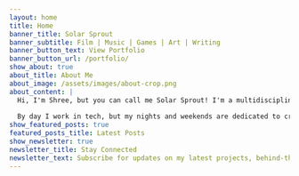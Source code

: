 ```yaml
---
layout: home
title: Home
banner_title: Solar Sprout
banner_subtitle: Film | Music | Games | Art | Writing
banner_button_text: View Portfolio
banner_button_url: /portfolio/
show_about: true
about_title: About Me
about_image: /assets/images/about-crop.png
about_content: |
  Hi, I'm Shree, but you can call me Solar Sprout! I'm a multidisciplinary artist exploring the intersections of filmmaking, music composition, game development, and visual arts.
  
  By day I work in tech, but my nights and weekends are dedicated to creative pursuits. This site serves as both a portfolio of my work and a blog where I share my creative process, projects, and thoughts.
show_featured_posts: true
featured_posts_title: Latest Posts
show_newsletter: true
newsletter_title: Stay Connected
newsletter_text: Subscribe for updates on my latest projects, behind-the-scenes content, and creative insights.
---
```

